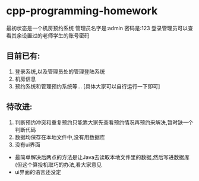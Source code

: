# cpp-programming-homework
最初状态是一个机房预约系统
管理员名字是:admin  密码是:123 登录管理员可以查看其余设置过的老师学生的账号密码

## 目前已有:
1. 登录系统,以及管理员处的管理登陆系统
2. 机房信息
3. 预约系统和管理预约系统等...
   [具体大家可以自行运行一下即可]

## 待改进:
1. 判断预约冲突和重复预约只能靠大家先查看预约情况再预约来解决,暂时缺一个判断代码
2. 数据均保存在本地文件中,没有用数据库
3. 没有ui界面
+ 最简单解决后两点的方法是让Java去读取本地文件里的数据,然后写进数据库(但这个算投机取巧的办法,看大家意见
+ ui界面的语言还没定
